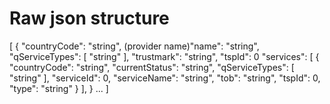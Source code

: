 # Raw json structure

[
  {
    "countryCode": "string",
    (provider name)"name": "string",
    "qServiceTypes": [
            "string"
        ],
    "trustmark": "string",
    "tspId": 0
    "services": [
        {
            "countryCode": "string",
            "currentStatus": "string",
            "qServiceTypes": [
                "string"
            ],
            "serviceId": 0,
            "serviceName": "string",
            "tob": "string",
            "tspId": 0,
            "type": "string"
        }
    ],
  }
  ...
]
